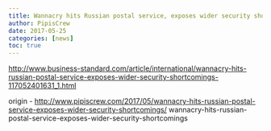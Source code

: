 ```yaml
---
title: Wannacry hits Russian postal service, exposes wider security shortcomings
author: PipisCrew
date: 2017-05-25
categories: [news]
toc: true
---
```


http://www.business-standard.com/article/international/wannacry-hits-russian-postal-service-exposes-wider-security-shortcomings-117052401631_1.html

origin - http://www.pipiscrew.com/2017/05/wannacry-hits-russian-postal-service-exposes-wider-security-shortcomings/ wannacry-hits-russian-postal-service-exposes-wider-security-shortcomings